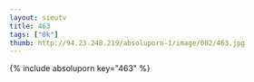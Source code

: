 ```yaml
--- 
layout: sieutv
title: 463
tags: ["0k"]
thumb: http://94.23.248.219/absoluporn-1/image/002/463.jpg
---
```

{% include absoluporn key="463" %} 
